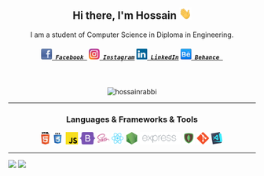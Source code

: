 <h2 align="center">Hi there, I'm Hossain  <img src="https://github.com/hossainrabbi/hossainrabbi/blob/main/img/hello.gif" width="25px"></h2>
<p align="center">
  I am a student of Computer Science in Diploma in Engineering.
</p>
<h5 align="center">
  <code><a href="https://fb.com/hossainrabbi71" target="blank" title="Facebook Profile"><img width="22" src="https://github.com/hossainrabbi/hossainrabbi/blob/main/img/facebook-32x32.png"> Facebook </a></code>
  <code><a href="https://instagram.com/hossainrabbi71" target="blank" title="Instagram Profile"><img width="22" src="https://github.com/hossainrabbi/hossainrabbi/blob/main/img/instagram.svg"> Instagram</a></code>
  <code><a href="https://linkedin.com/in/hossainrabbi" target="blank" title="LinkedIn Profile"><img width="22" src="https://github.com/hossainrabbi/hossainrabbi/blob/main/img/linkedin.svg"> LinkedIn</a></code>
  <code><a href="https://www.behance.net/hossainrabbi" target="blank" title="Behance Profile"><img width="22" src="https://github.com/hossainrabbi/hossainrabbi/blob/main/img/behance-24x24.png"> Behance </a></code>
</h5>
<br>

<p align="center"> <img src="https://komarev.com/ghpvc/?username=hossainrabbi&label=Profile%20views&color=0e75b6&style=flat" alt="hossainrabbi" /> </p>

<hr>

<h3 align="center">Languages & Frameworks & Tools</h3>

<p align="center">
  <code><img title="HTML5" height="25" src="https://github.com/hossainrabbi/hossainrabbi/blob/main/img/html5.svg"></code>
  <code><img title="CSS" height="25" src="https://github.com/hossainrabbi/hossainrabbi/blob/main/img/css.svg"></code>
  <code><img title="JavaScript" height="25" src="https://github.com/hossainrabbi/hossainrabbi/blob/main/img/javascript.svg"></code>
  <code><img title="Bootstrap" height="25" src="https://github.com/hossainrabbi/hossainrabbi/blob/main/img/bootstrap-5.png"></code>
  <code><img title="SASS" height="25" src="https://github.com/hossainrabbi/hossainrabbi/blob/main/img/sass.svg"></code>
  <code><img title="React" height="25" src="https://github.com/hossainrabbi/hossainrabbi/blob/main/img/react-original.svg"></code>
  <code><img title="NodeJS" height="25" src="https://github.com/hossainrabbi/hossainrabbi/blob/main/img/nodejs.png"></code>
  <code><img title="ExpressJS" height="25" src="https://github.com/hossainrabbi/hossainrabbi/blob/main/img/Expressjs.png"></code>
  <code><img title="MongoDB" height="25" src="https://github.com/hossainrabbi/hossainrabbi/blob/main/img/mongodb.png"></code>
  <code><img title="Git" height="25" src="https://github.com/hossainrabbi/hossainrabbi/blob/main/img/git-original.svg"></code>
  <code><img title="VSCode" height="25" src="https://github.com/hossainrabbi/hossainrabbi/blob/main/img/vscode.png"></code>
</p>

<hr>

<p>
  <img src="https://github-readme-stats.vercel.app/api?username=hossainrabbi&show_icons=true&theme=gotham" />
  <img src="https://github-readme-stats.vercel.app/api/top-langs/?username=hossainrabbi&hide=c%23,powershell,java&title_color=2aa889&text_color=99d1ce&icon_color=2bbc8a&bg_color=0c1014&langs_count=8&layout=compact" />
</p>
